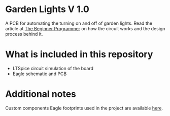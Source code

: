 # Garden Lights V 1.0

A PCB for automating the turning on and off of garden lights. Read the article at [The Beginner Programmer](https://firsttimeprogrammer.blogspot.com/2018/08/automate-your-garden-lights-diy-style.html) on how the circuit works and the design process behind it.

# What is included in this repository

- LTSpice circuit simulation of the board
- Eagle schematic and PCB

# Additional notes
Custom components Eagle footprints used in the project are available [here](https://github.com/mick001/Custom-Eagle-Libraries).
